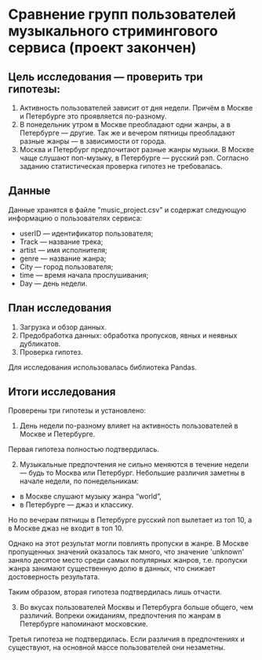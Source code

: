 # Сравнение групп пользователей музыкального стримингового сервиса (проект закончен)

## Цель исследования — проверить три гипотезы:
1. Активность пользователей зависит от дня недели. Причём в Москве и Петербурге это проявляется по-разному.
2. В понедельник утром в Москве преобладают одни жанры, а в Петербурге — другие. Так же и вечером пятницы преобладают разные жанры — в зависимости от города. 
3. Москва и Петербург предпочитают разные жанры музыки. В Москве чаще слушают поп-музыку, в Петербурге — русский рэп.
Согласно заданию статистическая проверка гипотез не требовалась.

## Данные
Данные хранятся в файле "music_project.csv" и содержат следующую информацию о пользователях сервиса:
* userID — идентификатор пользователя;
* Track — название трека;  
* artist — имя исполнителя;
* genre — название жанра;
* City — город пользователя;
* time — время начала прослушивания;
* Day — день недели.

## План исследования
 1. Загрузка и обзор данных.
 2. Предобработка данных: обработка пропусков, явных и неявных дубликатов.
 3. Проверка гипотез.

Для исследования использовалась библиотека Pandas.

## Итоги исследования
Проверены три гипотезы и установлено:

1. День недели по-разному влияет на активность пользователей в Москве и Петербурге. 

Первая гипотеза полностью подтвердилась.

2. Музыкальные предпочтения не сильно меняются в течение недели — будь то Москва или Петербург. Небольшие различия заметны в начале недели, по понедельникам:
* в Москве слушают музыку жанра “world”,
* в Петербурге — джаз и классику.

Но по вечерам пятницы в Петербурге русский поп вылетает из топ 10, а в Москве джаз не входит в топ 10.

Однако на этот результат могли повлиять пропуски в жанре. В Москве пропущенных значений оказалось так много, что значение 'unknown' заняло десятое место среди самых популярных жанров, т.е. пропуски жанра занимают существенную долю в данных, что снижает достоверность результата.

Таким образом, вторая гипотеза подтвердилась лишь отчасти.  

3. Во вкусах пользователей Москвы и Петербурга больше общего, чем различий. Вопреки ожиданиям, предпочтения по жанрам в Петербурге напоминают московские.

Третья гипотеза не подтвердилась. Если различия в предпочтениях и существуют, на основной массе пользователей они незаметны.
